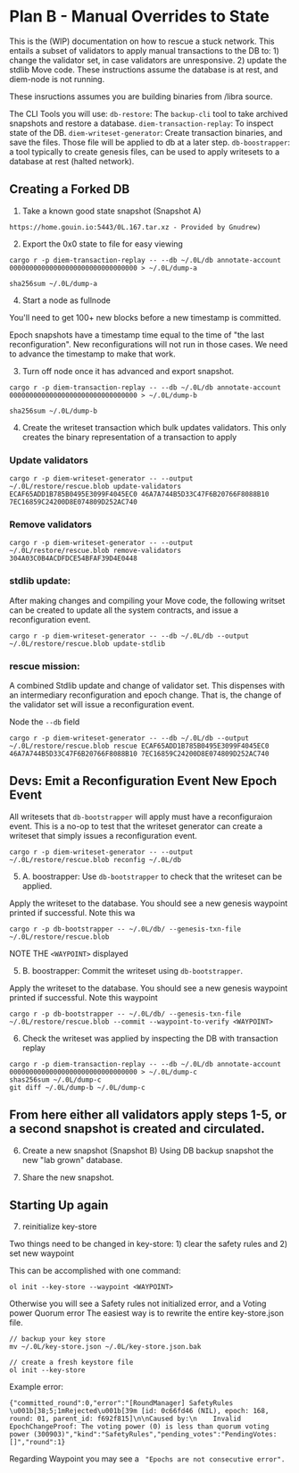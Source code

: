 # Plan B  - Manual Overrides to State

This is the (WIP) documentation on how to rescue a stuck network. 
This entails a subset of validators to apply manual transactions to the DB
to: 1) change the validator set, in case validators are unresponsive. 2) update the stdlib Move code.
These instructions assume the database is at rest, and diem-node is not running.

These insructions assumes you are building binaries from /libra source.

The CLI Tools you will use:
`db-restore`: The `backup-cli` tool to take archived snapshots and restore a database.
`diem-transaction-replay`: To inspect state of the DB.
`diem-writeset-generator`: Create transaction binaries, and save the files. Those file will be applied to db at a later step.
`db-boostrapper`: a tool typically to create genesis files, can be used to apply writesets to a database at rest (halted network).

## Creating a Forked DB
1. Take a known good state snapshot (Snapshot A)

```
https://home.gouin.io:5443/0L.167.tar.xz - Provided by Gnudrew)
```

2. Export the 0x0 state to file for easy viewing

```
cargo r -p diem-transaction-replay -- --db ~/.0L/db annotate-account 00000000000000000000000000000000 > ~/.0L/dump-a

sha256sum ~/.0L/dump-a
```

4. Start a node as fullnode

You'll need to get 100+ new blocks before a new timestamp is committed.

Epoch snapshots have a timestamp time equal to the time of "the last reconfiguration". New reconfigurations will not run in those cases. We need to advance the timestamp to make that work.


3. Turn off node once it has advanced and export snapshot.

```
cargo r -p diem-transaction-replay -- --db ~/.0L/db annotate-account 00000000000000000000000000000000 > ~/.0L/dump-b

sha256sum ~/.0L/dump-b
```

4. Create the writeset transaction which bulk updates validators.
This only creates the binary representation of a transaction to apply

###  Update validators

```
cargo r -p diem-writeset-generator -- --output ~/.0L/restore/rescue.blob update-validators ECAF65ADD1B785B0495E3099F4045EC0 46A7A744B5D33C47F6B20766F8088B10 7EC16859C24200D8E074809D252AC740
```

###  Remove validators

```
cargo r -p diem-writeset-generator -- --output ~/.0L/restore/rescue.blob remove-validators 304A03C0B4ACDFDCE54BFAF39D4E0448
```

### stdlib update:
After making changes and compiling your Move code, the following writset can be created to update all the system contracts, and issue a reconfiguration event.
```
cargo r -p diem-writeset-generator -- --db ~/.0L/db --output ~/.0L/restore/rescue.blob update-stdlib 
```

### rescue mission:
A combined Stdlib update and change of validator set. This dispenses with an intermediary reconfiguration and epoch change. That is, the change of the validator set will issue a reconfiguration event.

Node the `--db` field

```
cargo r -p diem-writeset-generator -- --db ~/.0L/db --output ~/.0L/restore/rescue.blob rescue ECAF65ADD1B785B0495E3099F4045EC0 46A7A744B5D33C47F6B20766F8088B10 7EC16859C24200D8E074809D252AC740 
```


## Devs: Emit a Reconfiguration Event New Epoch Event

All writesets that `db-bootstrapper` will apply must have a reconfiguraion event. 
This is a no-op to test that the writeset generator can create a writeset that simply issues a reconfiguration event.
```
cargo r -p diem-writeset-generator -- --output ~/.0L/restore/rescue.blob reconfig ~/.0L/db

```



5. A. boostrapper: Use `db-bootstrapper` to check that the writeset can be applied.

Apply the writeset to the database. You should see a new genesis waypoint printed if successful. Note this wa

```
cargo r -p db-bootstrapper -- ~/.0L/db/ --genesis-txn-file ~/.0L/restore/rescue.blob
```
NOTE THE `<WAYPOINT>` displayed

5. B. boostrapper: Commit the writeset using `db-bootstrapper`.

Apply the writeset to the database. You should see a new genesis waypoint printed if successful. Note this waypoint

```
cargo r -p db-bootstrapper -- ~/.0L/db/ --genesis-txn-file ~/.0L/restore/rescue.blob --commit --waypoint-to-verify <WAYPOINT>
```



6. Check the writeset was applied by inspecting the DB with transaction replay

```
cargo r -p diem-transaction-replay -- --db ~/.0L/db annotate-account 00000000000000000000000000000000 > ~/.0L/dump-c
shas256sum ~/.0L/dump-c
git diff ~/.0L/dump-b ~/.0L/dump-c
```

## From here either all validators apply steps 1-5, or a second snapshot is created and circulated.

6. Create a new snapshot (Snapshot B)
Using DB backup snapshot the new "lab grown" database.

7. Share the new snapshot.


## Starting Up again

7. reinitialize key-store 

Two things need to be changed in key-store: 1) clear the safety rules and 2) set new waypoint

This can be accomplished with one command:
```
ol init --key-store --waypoint <WAYPOINT> 
```

Otherwise you will see a Safety rules not initialized error, and a Voting power Quorum error
The easiest way is to rewrite the entire key-store.json file.
```
// backup your key store
mv ~/.0L/key-store.json ~/.0L/key-store.json.bak

// create a fresh keystore file
ol init --key-store
```

Example error:
```
{"committed_round":0,"error":"[RoundManager] SafetyRules \u001b[38;5;1mRejected\u001b[39m [id: 0c66fd46 (NIL), epoch: 168, round: 01, parent_id: f692f815]\n\nCaused by:\n    Invalid EpochChangeProof: The voting power (0) is less than quorum voting power (300903)","kind":"SafetyRules","pending_votes":"PendingVotes: []","round":1}

```
Regarding Waypoint you may see a ` "Epochs are not consecutive error".`


